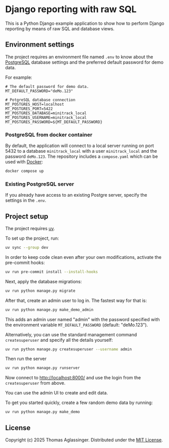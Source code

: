 # Django reporting with raw SQL

This is a Python Django example application to show how to perform Django reporting by means of raw SQL and database views.

## Environment settings

The project requires an environment file named `.env` to know about the [PostgreSQL](https://www.postgresql.org/) database settings and the preferred default password for demo data.

For example:

```dotenv
# The default password for demo data.
MT_DEFAULT_PASSWORD="deMo.123"

# PotgreSQL database connection
MT_POSTGRES_HOST=localhost
MT_POSTGRES_PORT=5422
MT_POSTGRES_DATABASE=minitrack_local
MT_POSTGRES_USERNAME=minitrack_local
MT_POSTGRES_PASSWORD=${MT_DEFAULT_PASSWORD}
```

### PostgreSQL from docker container

By default, the application will connect to a local server running on port 5432 to a database `minitrack_local` with a user `minitrack_local` and the password `deMo.123`. The repository includes a `compose.yaml` which can be used with [Docker](https://www.docker.com/):

```bash
docker compose up
```

### Existing PostgreSQL server

If you already have access to an existing Postgre server, specify the settings in the `.env`.

## Project setup

The project requires [uv](https://docs.astral.sh/uv/).

To set up the project, run:

```bash
uv sync --group dev
```

In order to keep code clean even after your own modifications, activate the pre-commit hooks:

```bash
uv run pre-commit install --install-hooks
```

Next, apply the database migrations:

```bash
uv run python manage.py migrate
```

After that, create an admin user to log in. The fastest way for that is:

```bash
uv run python manage.py make_demo_admin
```

This adds an admin user named "admin" with the password specified with the environment variable `MT_DEFAULT_PASSWORD` (default: "deMo.123").

Alternatively, you can use the standard management command `createsuperuser` and specify all the details yourself:

```bash
uv run python manage.py createsuperuser --username admin
```

Then run the server

```bash
uv run python manage.py runserver
```

Now connect to <http://localhost:8000/> and use the login from the `createsuperuser` from above.

You can use the admin UI to create and edit data.

To get you started quickly, create a few random demo data by running:

```bash
uv run python manage.py make_demo
```

## License

Copyright (c) 2025 Thomas Aglassinger. Distributed under the [MIT License](LICENSE).
